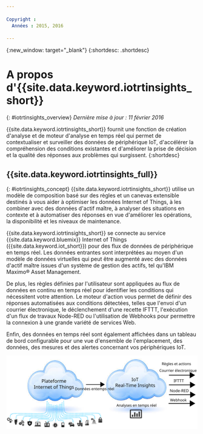 ```yaml
---

Copyright :
  Années : 2015, 2016

---
```


{:new_window: target="_blank"}
{:shortdesc: .shortdesc}

# A propos d'{{site.data.keyword.iotrtinsights_short}}
{: #iotrtinsights_overview}
*Dernière mise à jour : 11 février 2016*

{{site.data.keyword.iotrtinsights_short}} fournit une fonction de création d'analyse et de moteur d'analyse en temps réel qui permet de contextualiser et surveiller des données de périphérique IoT, d'accélérer la compréhension des conditions existantes et d'améliorer la prise de décision et la qualité des réponses aux problèmes qui surgissent.
{:shortdesc}

## {{site.data.keyword.iotrtinsights_full}}
{: #iotrtinsights_concept}
{{site.data.keyword.iotrtinsights_short}} utilise un modèle de composition basé sur des règles et un canevas extensible destinés à vous aider à optimiser les données Internet of Things, à les combiner avec des données d'actif maître, à analyser des situations en contexte et à automatiser des réponses en vue d'améliorer les opérations, la disponibilité et les niveaux de maintenance. 

{{site.data.keyword.iotrtinsights_short}} se connecte au service {{site.data.keyword.bluemix}} Internet of Things ({{site.data.keyword.iot_short}}) pour des flux de données de périphérique en temps réel. Les données entrantes sont interprétées au moyen d'un modèle de données virtuelles qui peut être augmenté avec des données d'actif maître issues d'un système de gestion des actifs, tel qu'IBM Maximo&reg; Asset Management. 

De plus, les règles définies par l'utilisateur sont appliquées au flux de données en continu en temps réel pour identifier les conditions qui nécessitent votre attention. Le moteur d'action vous permet de définir des réponses automatisées aux conditions détectées, telles que l'envoi d'un courrier électronique, le déclenchement d'une recette IFTTT, l'exécution d'un flux de travaux Node-RED ou l'utilisation de Webhooks pour permettre la connexion à une grande variété de services Web.   

Enfin, des données en temps réel sont également affichées dans un tableau de bord configurable pour une vue d'ensemble de l'emplacement, des données, des mesures et des alertes concernant vos périphériques IoT. 

![Architecture {{site.data.keyword.iotrtinsights_short}}.](images/iota.svg "architecture {{site.data.keyword.iotrtinsights_short}}")
